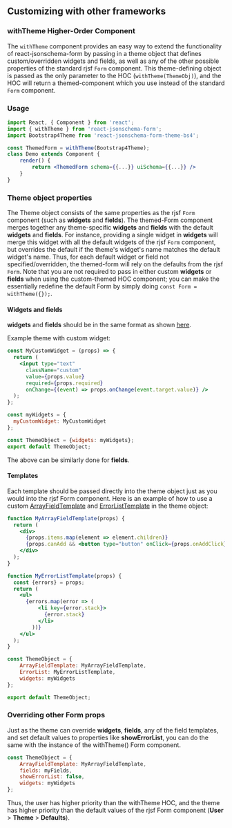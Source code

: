 ## Customizing with other frameworks

### withTheme Higher-Order Component
The `withTheme` component provides an easy way to extend the functionality of react-jsonschema-form by passing in a theme object that defines custom/overridden widgets and fields, as well as any of the other possible properties of the standard rjsf `Form` component. This theme-defining object is passed as the only parameter to the HOC (`withTheme(ThemeObj)`), and the HOC will return a themed-component which you use instead of the standard `Form` component.

### Usage

```jsx
import React, { Component } from 'react';
import { withTheme } from 'react-jsonschema-form';
import Bootstrap4Theme from 'react-jsonschema-form-theme-bs4';

const ThemedForm = withTheme(Bootstrap4Theme); 
class Demo extends Component {
    render() {
        return <ThemedForm schema={{...}} uiSchema={{...}} />
    }
}
```

### Theme object properties
The Theme object consists of the same properties as the rjsf `Form` component (such as **widgets** and **fields**). The themed-Form component merges together any theme-specific **widgets** and **fields** with the default **widgets** and **fields**. For instance, providing a single widget in **widgets** will merge this widget with all the default widgets of the rjsf `Form` component, but overrides the default if the theme's widget's name matches the default widget's name. Thus, for each default widget or field not specified/overridden, the themed-form will rely on the defaults from the rjsf `Form`. Note that you are not required to pass in either custom **widgets** or **fields** when using the custom-themed HOC component; you can make the essentially redefine the default Form by simply doing `const Form = withTheme({});`.

#### Widgets and fields 
**widgets** and **fields** should be in the same format as shown [here](/advanced-customization/#custom-widgets-and-fields).

Example theme with custom widget:
```jsx
const MyCustomWidget = (props) => {
  return (
    <input type="text"
      className="custom"
      value={props.value}
      required={props.required}
      onChange={(event) => props.onChange(event.target.value)} />
  );
};

const myWidgets = {
  myCustomWidget: MyCustomWidget
};

const ThemeObject = {widgets: myWidgets};
export default ThemeObject;
```

The above can be similarly done for **fields**.

#### Templates
Each template should be passed directly into the theme object just as you would into the rjsf Form component. Here is an example of how to use a custom [ArrayFieldTemplate](/advanced-customization/#array-field-template) and [ErrorListTemplate](/advanced-customization/#error-list-template) in the theme object:
```jsx
function MyArrayFieldTemplate(props) {
  return (
    <div>
      {props.items.map(element => element.children)}
      {props.canAdd && <button type="button" onClick={props.onAddClick}></button>}
    </div>
  );
}

function MyErrorListTemplate(props) {
  const {errors} = props;
  return (
    <ul>
      {errors.map(error => (
          <li key={error.stack}>
            {error.stack}
          </li>
        ))}
    </ul>
  );
}

const ThemeObject = {
    ArrayFieldTemplate: MyArrayFieldTemplate, 
    ErrorList: MyErrorListTemplate,
    widgets: myWidgets
};

export default ThemeObject;
```

### Overriding other Form props
Just as the theme can override **widgets**, **fields**, any of the field templates, and set default values to properties like **showErrorList**, you can do the same with the instance of the withTheme() Form component.
```jsx
const ThemeObject = {
    ArrayFieldTemplate: MyArrayFieldTemplate, 
    fields: myFields,
    showErrorList: false,
    widgets: myWidgets
};
```

Thus, the user has higher priority than the withTheme HOC, and the theme has higher priority than the default values of the rjsf Form component (**User** > **Theme** > **Defaults**).
